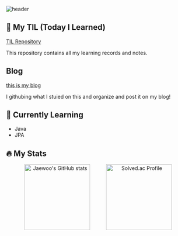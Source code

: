 ![header](https://capsule-render.vercel.app/api?type=waving&color=0:005bea,100:00c6fb&height=230&section=header&text=Welcome%20my%20github&fontSize=50&animation=fadeIn&fontColor=ffffff&fontAlign=70&fontAlignY=70)

## 📖 My TIL (Today I Learned)
[TIL Repository](https://github.com/jaewoo9797/TIL)

This repository contains all my learning records and notes.   

## Blog    
[this is my blog](https://doitwojae.tistory.com/)

I githubing what I stuied on this and organize and post it on my blog!



## 🌱 Currently Learning

- Java
- JPA



## 🔥 My Stats


<p align="center">
  <img height="180em" src="https://github-readme-stats.vercel.app/api?username=jaewoo9797&show_icons=true&theme=dark" alt="Jaewoo's GitHub stats" style="margin-right: 20px;" />
  <img height="180em" src="http://mazassumnida.wtf/api/v2/generate_badge?boj=9712jw" alt="Solved.ac Profile" style="margin-left: 20px;" />
</p>
